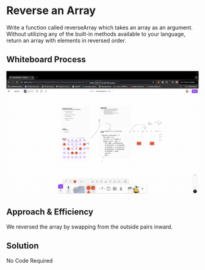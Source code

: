 # Reverse an Array

Write a function called reverseArray which takes an array as an argument. Without utilizing any of the built-in methods available to your language, return an array with elements in reversed order.

## Whiteboard Process

![Whiteboard](./cc1.png)

## Approach & Efficiency

We reversed the array by swapping from the outside pairs inward.
<!-- What approach did you take? Why? What is the Big O space/time for this approach? -->

## Solution

No Code Required
<!-- [Code](./reverse-array.js) -->
